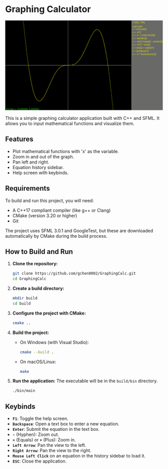 # Graphing Calculator

![Function Graph](graphingcalc.gif)

This is a simple graphing calculator application built with C++ and SFML. It allows you to input mathematical functions and visualize them.

## Features

- Plot mathematical functions with 'x' as the variable.
- Zoom in and out of the graph.
- Pan left and right.
- Equation history sidebar.
- Help screen with keybinds.

## Requirements

To build and run this project, you will need:

- A C++17 compliant compiler (like g++ or Clang)
- CMake (version 3.20 or higher)
- Git

The project uses SFML 3.0.1 and GoogleTest, but these are downloaded automatically by CMake during the build process.

## How to Build and Run

1.  **Clone the repository:**
    ```bash
    git clone https://github.com/gchen0002/GraphingCalc.git
    cd GraphingCalc
    ```

2.  **Create a build directory:**
    ```bash
    mkdir build
    cd build
    ```

3.  **Configure the project with CMake:**
    ```bash
    cmake ..
    ```

4.  **Build the project:**
    - On Windows (with Visual Studio):
      ```bash
      cmake --build .
      ```
    - On macOS/Linux:
      ```bash
      make
      ```

5.  **Run the application:**
    The executable will be in the `build/bin` directory.
    ```bash
    ./bin/main
    ```

## Keybinds

-   **`F1`**: Toggle the help screen.
-   **`Backspace`**: Open a text box to enter a new equation.
-   **`Enter`**: Submit the equation in the text box.
-   **`-`** (Hyphen): Zoom out.
-   **`=`** (Equals) or **`+`** (Plus): Zoom in.
-   **`Left Arrow`**: Pan the view to the left.
-   **`Right Arrow`**: Pan the view to the right.
-   **`Mouse Left Click`** on an equation in the history sidebar to load it.
-   **`ESC`**: Close the application.

